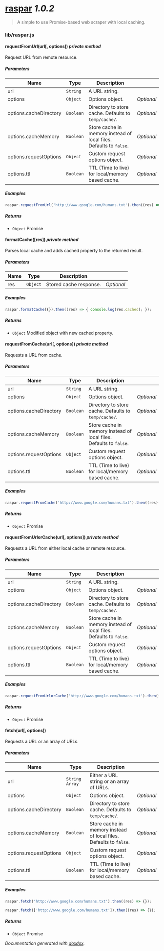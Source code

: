 # [raspar](https://github.com/neogeek/raspar) *1.0.2*

> A simple to use Promise-based web scraper with local caching.


### lib/raspar.js


#### requestFromUrl(url[, options])  *private method*

Request URL from remote resource.




##### Parameters

| Name | Type | Description |  |
| ---- | ---- | ----------- | -------- |
| url | `String`  | A URL string. | &nbsp; |
| options | `Object`  | Options object. | *Optional* |
| options.cacheDirectory | `Boolean`  | Directory to store cache. Defaults to `temp/cache/`. | *Optional* |
| options.cacheMemory | `Boolean`  | Store cache in memory instead of local files. Defaults to `false`. | *Optional* |
| options.requestOptions | `Object`  | Custom request options object. | *Optional* |
| options.ttl | `Boolean`  | TTL (Time to live) for local/memory based cache. | *Optional* |




##### Examples

```javascript
raspar.requestFromUrl('http://www.google.com/humans.txt').then((res) => {});
```


##### Returns


- `Object`  Promise



#### formatCache([res])  *private method*

Parses local cache and adds cached property to the returned result.




##### Parameters

| Name | Type | Description |  |
| ---- | ---- | ----------- | -------- |
| res | `Object`  | Stored cache response. | *Optional* |




##### Examples

```javascript
raspar.formatCache({}).then((res) => { console.log(res.cached); });
```


##### Returns


- `Object`  Modified object with new cached property.



#### requestFromCache(url[, options])  *private method*

Requests a URL from cache.




##### Parameters

| Name | Type | Description |  |
| ---- | ---- | ----------- | -------- |
| url | `String`  | A URL string. | &nbsp; |
| options | `Object`  | Options object. | *Optional* |
| options.cacheDirectory | `Boolean`  | Directory to store cache. Defaults to `temp/cache/`. | *Optional* |
| options.cacheMemory | `Boolean`  | Store cache in memory instead of local files. Defaults to `false`. | *Optional* |
| options.requestOptions | `Object`  | Custom request options object. | *Optional* |
| options.ttl | `Boolean`  | TTL (Time to live) for local/memory based cache. | *Optional* |




##### Examples

```javascript
raspar.requestFromCache('http://www.google.com/humans.txt').then((res) => {});
```


##### Returns


- `Object`  Promise



#### requestFromUrlorCache(url[, options])  *private method*

Requests a URL from either local cache or remote resource.




##### Parameters

| Name | Type | Description |  |
| ---- | ---- | ----------- | -------- |
| url | `String`  | A URL string. | &nbsp; |
| options | `Object`  | Options object. | *Optional* |
| options.cacheDirectory | `Boolean`  | Directory to store cache. Defaults to `temp/cache/`. | *Optional* |
| options.cacheMemory | `Boolean`  | Store cache in memory instead of local files. Defaults to `false`. | *Optional* |
| options.requestOptions | `Object`  | Custom request options object. | *Optional* |
| options.ttl | `Boolean`  | TTL (Time to live) for local/memory based cache. | *Optional* |




##### Examples

```javascript
raspar.requestFromUrlorCache('http://www.google.com/humans.txt').then((res) => {});
```


##### Returns


- `Object`  Promise



#### fetch(url[, options]) 

Requests a URL or an array of URLs.




##### Parameters

| Name | Type | Description |  |
| ---- | ---- | ----------- | -------- |
| url | `String` `Array`  | Either a URL string or an array of URLs. | &nbsp; |
| options | `Object`  | Options object. | *Optional* |
| options.cacheDirectory | `Boolean`  | Directory to store cache. Defaults to `temp/cache/`. | *Optional* |
| options.cacheMemory | `Boolean`  | Store cache in memory instead of local files. Defaults to `false`. | *Optional* |
| options.requestOptions | `Object`  | Custom request options object. | *Optional* |
| options.ttl | `Boolean`  | TTL (Time to live) for local/memory based cache. | *Optional* |




##### Examples

```javascript
raspar.fetch('http://www.google.com/humans.txt').then((res) => {});
```
```javascript
raspar.fetch(['http://www.google.com/humans.txt']).then((res) => {});
```


##### Returns


- `Object`  Promise




*Documentation generated with [doxdox](https://github.com/neogeek/doxdox).*
